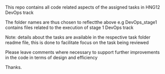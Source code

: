This repo contains all code related aspects of the assigned tasks in HNG12 DevOps track

The folder names are thus chosen to reflectthe above e.g DevOps_stage1 contains files related to the execution of stage 1 DevOps track

Note: details about the tasks are available in the respective task folder readme file, this is done to facilitate focus on the task being reviewed

Please leave comments where necessary to support further improvements in the code in terms of design and efficiency

Thanks.
